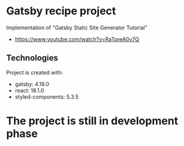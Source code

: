 # Gatsby recipe project

Implementation of "Gatsby Static Site Generator Tutorial"

- https://www.youtube.com/watch?v=RaTpreA0v7Q

## Technologies

Project is created with:

- gatsby: 4.18.0
- react: 18.1.0
- styled-components: 5.3.5

# The project is still in development phase